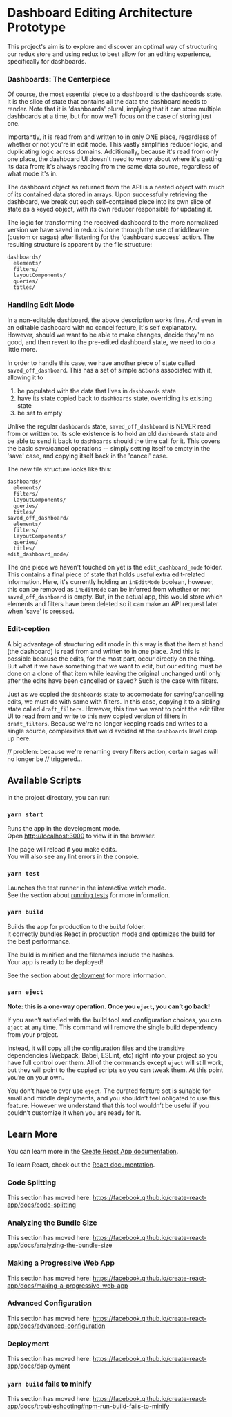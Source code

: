 # Dashboard Editing Architecture Prototype

This project's aim is to explore and discover an optimal way of structuring our redux store and using redux to best allow for an editing experience, specifically for dashboards.

### Dashboards: The Centerpiece

Of course, the most essential piece to a dashboard is the dashboards state. It is the slice of state that contains all the data the dashboard needs to render. Note that it is 'dashboards' plural, implying that it can store multiple dashboards at a time, but for now we'll focus on the case of storing just one.

Importantly, it is read from and written to in only ONE place, regardless of whether or not you're in edit mode. This vastly simplifies reducer logic, and duplicating logic across domains. Additionally, because it's read from only one place, the dashboard UI doesn't need to worry about where it's getting its data from; it's always reading from the same data source, regardless of what mode it's in.

The dashboard object as returned from the API is a nested object with much of its contained data stored in arrays. Upon successfully retrieving the dashboard, we break out each self-contained piece into its own slice of state as a keyed object, with its own reducer responsible for updating it.

The logic for transforming the received dashboard to the more normalized version we have saved in redux is done through the use of middleware (custom or sagas) after listening for the 'dashboard success' action. The resulting structure is apparent by the file structure:

```
dashboards/
  elements/
  filters/
  layoutComponents/
  queries/
  titles/
```

### Handling Edit Mode

In a non-editable dashboard, the above description works fine. And even in an editable dashboard with no cancel feature, it's self explanatory. However, should we want to be able to make changes, decide they're no good, and then revert to the pre-edited dashboard state, we need to do a little more.

In order to handle this case, we have another piece of state called `saved_off_dashboard`. This has a set of simple actions associated with it, allowing it to
1) be populated with the data that lives in `dashboards` state
2) have its state copied back to `dashboards` state, overriding its existing state
3) be set to empty

Unlike the regular `dashboards` state, `saved_off_dashboard` is NEVER read from or written to. Its sole existence is to hold an old `dashboards` state and be able to send it back to `dashboards` should the time call for it. This covers the basic save/cancel operations -- simply setting itself to empty in the 'save' case, and copying itself back in the 'cancel' case.

The new file structure looks like this:

```
dashboards/
  elements/
  filters/
  layoutComponents/
  queries/
  titles/
saved_off_dashboard/
  elements/
  filters/
  layoutComponents/
  queries/
  titles/
edit_dashboard_mode/
```

The one piece we haven't touched on yet is the `edit_dashboard_mode` folder. This contains a final piece of state that holds useful extra edit-related information. Here, it's currently holding an `inEditMode` boolean, however, this can be removed as `inEditMode` can be inferred from whether or not `saved_off_dashboard` is empty. But, in the actual app, this would store which elements and filters have been deleted so it can make an API request later when 'save' is pressed.


### Edit-ception

A big advantage of structuring edit mode in this way is that the item at hand (the dashboard) is read from and written to in one place. And this is possible because the edits, for the most part, occur directly on the thing. But what if we have something that we want to edit, but our editing must be done on a clone of that item while leaving the original unchanged until only after the edits have been cancelled or saved? Such is the case with filters.

Just as we copied the `dashboards` state to accomodate for saving/cancelling edits, we must do with same with filters. In this case, copying it to a sibling state called `draft_filters`. However, this time we want to point the edit filter UI to read from and write to this new copied version of filters in `draft_filters`. Because we're no longer keeping reads and writes to a single source, complexities that we'd avoided at the `dashboards` level crop up here.

// problem: because we're renaming every filters action, certain sagas will no longer be
// triggered...



## Available Scripts

In the project directory, you can run:

### `yarn start`

Runs the app in the development mode.<br />
Open [http://localhost:3000](http://localhost:3000) to view it in the browser.

The page will reload if you make edits.<br />
You will also see any lint errors in the console.

### `yarn test`

Launches the test runner in the interactive watch mode.<br />
See the section about [running tests](https://facebook.github.io/create-react-app/docs/running-tests) for more information.

### `yarn build`

Builds the app for production to the `build` folder.<br />
It correctly bundles React in production mode and optimizes the build for the best performance.

The build is minified and the filenames include the hashes.<br />
Your app is ready to be deployed!

See the section about [deployment](https://facebook.github.io/create-react-app/docs/deployment) for more information.

### `yarn eject`

**Note: this is a one-way operation. Once you `eject`, you can’t go back!**

If you aren’t satisfied with the build tool and configuration choices, you can `eject` at any time. This command will remove the single build dependency from your project.

Instead, it will copy all the configuration files and the transitive dependencies (Webpack, Babel, ESLint, etc) right into your project so you have full control over them. All of the commands except `eject` will still work, but they will point to the copied scripts so you can tweak them. At this point you’re on your own.

You don’t have to ever use `eject`. The curated feature set is suitable for small and middle deployments, and you shouldn’t feel obligated to use this feature. However we understand that this tool wouldn’t be useful if you couldn’t customize it when you are ready for it.

## Learn More

You can learn more in the [Create React App documentation](https://facebook.github.io/create-react-app/docs/getting-started).

To learn React, check out the [React documentation](https://reactjs.org/).

### Code Splitting

This section has moved here: https://facebook.github.io/create-react-app/docs/code-splitting

### Analyzing the Bundle Size

This section has moved here: https://facebook.github.io/create-react-app/docs/analyzing-the-bundle-size

### Making a Progressive Web App

This section has moved here: https://facebook.github.io/create-react-app/docs/making-a-progressive-web-app

### Advanced Configuration

This section has moved here: https://facebook.github.io/create-react-app/docs/advanced-configuration

### Deployment

This section has moved here: https://facebook.github.io/create-react-app/docs/deployment

### `yarn build` fails to minify

This section has moved here: https://facebook.github.io/create-react-app/docs/troubleshooting#npm-run-build-fails-to-minify
